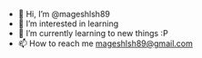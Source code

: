- 👋 Hi, I’m @mageshlsh89
- 👀 I’m interested in learning
- 🌱 I’m currently learning to new things :P
- 📫 How to reach me mageshlsh89@gmail.com

<!---
mageshlsh89/mageshlsh89 is a ✨ special ✨ repository because its `README.md` (this file) appears on your GitHub profile.
You can click the Preview link to take a look at your changes.
--->
